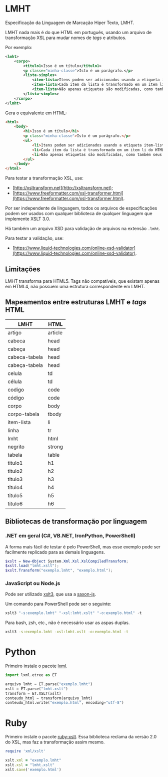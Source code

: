 # LMHT

Especificação da Linguagem de Marcação Hiper Texto, LMHT.

LMHT nada mais é do que HTML em português, usando um arquivo de transformação XSL para mudar nomes de _tags_ e atributos.

Por exemplo:

```xml
<lmht>
    <corpo>
        <titulo1>Isso é um título</titulo1>
        <p classe="minha-classe">Isto é um parágrafo.</p>
        <lista-simples>
            <item-lista>Itens podem ser adicionados usando a etiqueta item-lista.</item-lista>
            <item-lista>Cada item da lista é transformado em um item li do HTML.</item-lista>
            <item-lista>Não apenas etiquetas são modificadas, como também seus atributos.</item-lista>
        </lista-simples>
    </corpo>
</lmht>
```

Gera o equivalente em HTML:

```html
<html>
    <body>
        <h1>Isso é um título</h1>
        <p class="minha-classe">Isto é um parágrafo.</p>
        <ul>
            <li>Itens podem ser adicionados usando a etiqueta item-lista.</li>
            <li>Cada item da lista é transformado em um item li do HTML.</li>
            <li>Não apenas etiquetas são modificadas, como também seus atributos.</li>
        </ul>
    </body>
</html>
```

Para testar a transformação XSL, use: 

- [http://xsltransform.net](http://xsltransform.net);
- [https://www.freeformatter.com/xsl-transformer.html](https://www.freeformatter.com/xsl-transformer.html).

Por ser independente de linguagem, todos os arquivos de especificações podem ser usados com qualquer biblioteca de qualquer linguagem que implemente XSLT 3.0.

Há também um arquivo XSD para validação de arquivos na extensão `.lmht`. 

Para testar a validação, use:

- [https://www.liquid-technologies.com/online-xsd-validator](https://www.liquid-technologies.com/online-xsd-validator).

## Limitações

LMHT transforma para HTML5. Tags não compatíveis, que existam apenas em HTML4, não possuem uma estrutura correspondente em LMHT. 

## Mapeamentos entre estruturas LMHT e _tags_ HTML

| LMHT          | HTML    |
| ------------- | ------- |
| artigo        | article |
| cabeca        | head    |
| cabeça        | head    |
| cabeca-tabela | head    |
| cabeça-tabela | head    |
| celula        | td      |
| célula        | td      |
| codigo        | code    |
| código        | code    |
| corpo         | body    |
| corpo-tabela  | tbody   |
| item-lista    | li      |
| linha         | tr      |
| lmht          | html    |
| negrito       | strong  |
| tabela        | table   |
| titulo1       | h1      |
| titulo2       | h2      |
| titulo3       | h3      |
| titulo4       | h4      |
| titulo5       | h5      |
| titulo6       | h6      |


## Bibliotecas de transformação por linguagem

### .NET em geral (C#, VB.NET, IronPython, PowerShell)

A forma mais fácil de testar é pelo PowerShell, mas esse exemplo pode ser facilmente replicado para as demais linguagens.

```powershell
$xslt = New-Object System.Xml.Xsl.XslCompiledTransform;
$xslt.load("lmht.xslt");
$xslt.Transform("exemplo.lmht", "exemplo.html");
```

### JavaScript ou Node.js

Pode ser utilizado [xslt3](https://www.npmjs.com/package/xslt3), que usa a [saxon-js](https://www.npmjs.com/package/saxon-js). 

Um comando para PowerShell pode ser o seguinte:

```powershell
xslt3 "-s:exemplo.lmht" "-xsl:lmht.xslt" "-o:exemplo.html" -t
```

Para bash, zsh, etc., não é necessário usar as aspas duplas.

```bash
xslt3 -s:exemplo.lmht -xsl:lmht.xslt -o:exemplo.html -t
```

# Python

Primeiro instale o pacote [lxml](https://pypi.org/project/lxml/). 

```python
import lxml.etree as ET

arquivo_lmht = ET.parse("exemplo.lmht")
xslt = ET.parse("lmht.xslt")
transform = ET.XSLT(xslt)
conteudo_html = transform(arquivo_lmht)
conteudo_html.write("exemplo.html", encoding="utf-8")
```

# Ruby

Primeiro instale o pacote [ruby-xslt](https://github.com/glejeune/ruby-xslt). Essa biblioteca reclama da versão 2.0 do XSL, mas faz a transformação assim mesmo.

```ruby
require 'xml/xslt'

xslt.xml = "exemplo.lmht"
xslt.xsl = "lmht.xslt"
xslt.save('exemplo.html')
```